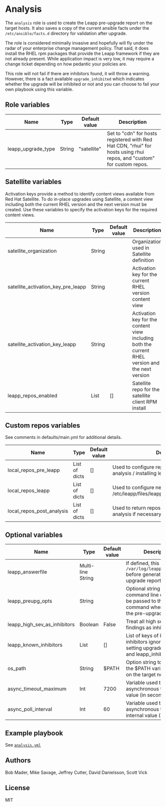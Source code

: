 # Analysis

The `analysis` role is used to create the Leapp pre-upgrade report on the target hosts. It also saves a copy of the current ansible facts under the `/etc/ansible/facts.d` directory for validation after upgrade.

The role is considered minimally invasive and hopefully will fly under the radar of your enterprise change management policy. That said, it does install the RHEL rpm packages that provide the Leapp framework if they are not already present. While application impact is very low, it may require a change ticket depending on how pedantic your policies are.

This role will not fail if there are inhibitors found, it will throw a warning. However, there is a fact available `upgrade_inhibited` which indicates whether the upgrade will be inhibited or not and you can choose to fail your own playbook using this variable.

## Role variables

| Name                  | Type | Default value           | Description                                     |
|-----------------------|------|-------------------------|-------------------------------------------------|
| leapp_upgrade_type    | String  | "satellite" | Set to "cdn" for hosts registered with Red Hat CDN, "rhui" for hosts using rhui repos, and "custom" for custom repos. |

## Satellite variables

Activation keys provide a method to identify content views available from Red Hat Satellite. To do in-place upgrades using Satellite, a content view including both the current RHEL version and the next version must be created. Use these variables to specify the activation keys for the required content views.

| Name                  | Type | Default value           | Description                                     |
|-----------------------|------|-------------------------|-------------------------------------------------|
| satellite_organization  | String   |  | Organization used in Satellite definition |
| satellite_activation_key_pre_leapp | String |  | Activation key for the current RHEL version content view |
| satellite_activation_key_leapp     | String |  | Activation key for the content view including both the current RHEL version and the next version |
| leapp_repos_enabled    | List | [] | Satellite repo for the satellite client RPM install |

## Custom repos variables

See comments in defaults/main.yml for additional details.

| Name                  | Type | Default value           | Description                                     |
|-----------------------|------|-------------------------|-------------------------------------------------|
| local_repos_pre_leapp  | List of dicts   | [] | Used to configure repos before running leapp analysis / installing leapp packages.|
| local_repos_leapp  | List of dicts   | [] | Used to configure next version repos in /etc/leapp/files/leapp_upgrade_repositories.repo.
| local_repos_post_analysis  | List of dicts   | [] | Used to return repos to previous state after leapp analysis if necessary.

## Optional variables

| Name                  | Type | Default value           | Description                                     |
|-----------------------|------|-------------------------|-------------------------------------------------|
| leapp_answerfile | Multi-line String |  | If defined, this is written to `/var/log/leapp/answerfile` before generating the pre-upgrade report. |
| leapp_preupg_opts | String | | Optional string to define command line options to be passed to the `leapp` command when running the pre-upgrade. |
| leapp_high_sev_as_inhibitors | Boolean | False | Treat all high severity findings as inhibitors. |
| leapp_known_inhibitors | List | [] | List of keys of known inhibitors ignored when setting upgrade_inhibited and leapp_inhibitors. |
| os_path | String | $PATH | Option string to override the $PATH variable used on the target node |
| async_timeout_maximum   | Int | 7200                  | Variable used to set the asynchronous task timeout value (in seconds)
| async_poll_interval     | Int | 60                    | Variable used to set the asynchronous task polling internal value (in seconds)

## Example playbook

See [`analysis.yml`](../../playbooks/analysis.yml)

## Authors

Bob Mader, Mike Savage, Jeffrey Cutter, David Danielsson, Scott Vick

## License

MIT
